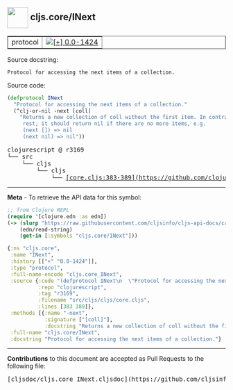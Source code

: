 ## <img width="48px" valign="middle" src="http://i.imgur.com/Hi20huC.png"> cljs.core/INext

 <table border="1">
<tr>

<td>protocol</td>
<td><a href="https://github.com/cljsinfo/cljs-api-docs/tree/0.0-1424"><img valign="middle" alt="[+] 0.0-1424" src="https://img.shields.io/badge/+-0.0--1424-lightgrey.svg"></a> </td>
</tr>
</table>





Source docstring:

```
Protocol for accessing the next items of a collection.
```

Source code:

```clj
(defprotocol INext
  "Protocol for accessing the next items of a collection."
  (^clj-or-nil -next [coll]
    "Returns a new collection of coll without the first item. In contrast to
     rest, it should return nil if there are no more items, e.g.
     (next []) => nil
     (next nil) => nil"))
```

 <pre>
clojurescript @ r3169
└── src
    └── cljs
        └── cljs
            └── <ins>[core.cljs:383-389](https://github.com/clojure/clojurescript/blob/r3169/src/cljs/cljs/core.cljs#L383-L389)</ins>
</pre>


---

__Meta__ - To retrieve the API data for this symbol:

```clj
;; from Clojure REPL
(require '[clojure.edn :as edn])
(-> (slurp "https://raw.githubusercontent.com/cljsinfo/cljs-api-docs/catalog/cljs-api.edn")
    (edn/read-string)
    (get-in [:symbols "cljs.core/INext"]))
```

```clj
{:ns "cljs.core",
 :name "INext",
 :history [["+" "0.0-1424"]],
 :type "protocol",
 :full-name-encode "cljs.core_INext",
 :source {:code "(defprotocol INext\n  \"Protocol for accessing the next items of a collection.\"\n  (^clj-or-nil -next [coll]\n    \"Returns a new collection of coll without the first item. In contrast to\n     rest, it should return nil if there are no more items, e.g.\n     (next []) => nil\n     (next nil) => nil\"))",
          :repo "clojurescript",
          :tag "r3169",
          :filename "src/cljs/cljs/core.cljs",
          :lines [383 389]},
 :methods [{:name "-next",
            :signature ["[coll]"],
            :docstring "Returns a new collection of coll without the first item. In contrast to\n     rest, it should return nil if there are no more items, e.g.\n     (next []) => nil\n     (next nil) => nil"}],
 :full-name "cljs.core/INext",
 :docstring "Protocol for accessing the next items of a collection."}

```

---

__Contributions__ to this document are accepted as Pull Requests to the following file:

 <pre>
[cljsdoc/cljs.core_INext.cljsdoc](https://github.com/cljsinfo/cljs-api-docs/blob/master/cljsdoc/cljs.core_INext.cljsdoc)
</pre>

